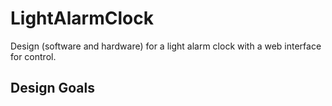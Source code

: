 # LightAlarmClock

Design (software and hardware) for a light alarm clock with a web interface for control.

## Design Goals
